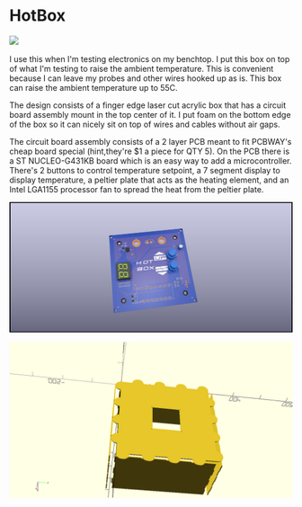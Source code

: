 # HotBox
![](Video.gif?raw=true)

I use this when I'm testing electronics on my benchtop.  I put this box on top of what I'm testing to raise the ambient temperature.  This is convenient because I can leave my probes and other wires hooked up as is.
This box can raise the ambient temperature up to 55C.

The design consists of a finger edge laser cut acrylic box that has a circuit board assembly mount in the top center of it.  I put foam on the bottom edge of the box so it can nicely sit on top of wires and cables without air gaps.  

The circuit board assembly consists of a 2 layer PCB meant to fit PCBWAY's cheap board special (hint,they're $1 a piece for QTY 5).  On the PCB there is a ST NUCLEO-G431KB board which is an easy way to add a microcontroller.  There's 2 buttons to control temperature setpoint, a 7 segment display to display temperature, a peltier plate that acts as the heating element, and an Intel LGA1155 processor fan to spread the heat from the peltier plate.

![](PCB.png?raw=true)

![](OpenScad.png?raw=true)
